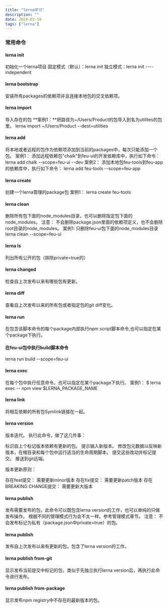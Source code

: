 ```yaml
---
title: "lerna学习"
description: ""
date: 2024-03-19
tags: ["lerna"]
---
```


### 常用命令
#### lerna init
初始化一个lerna项目
固定模式（默认）：lerna init
独立模式：lerna init ----independent
#### lerna bootstrap
安装所有packages的依赖项并且连接本地包的交叉依赖项。
#### lerna import
导入存在的包
**案例1：**把路径为~/Users/Product的包导入到名为utilites的包里。
lerna import ~/Users/Product --dest=utilities
#### lerna add
将本地或者远程的包作为依赖项添加到当前的packages中，每次只能添加一个包。
案例1： 添加远程依赖包"chalk"到feu-ui的开发依赖库中，执行如下命令：
lerna add chalk --scope=feu-ui --dev
案例2： 添加本地包feu-tools到feu-app的依赖库中，执行如下命令：
lerna add feu-tools --scope=feu-app
#### lerna create
创建一个lerna管理的package包
案例1：
lerna create feu-tools
#### lerna clean
删除所有包下面的node_modules目录，也可以删除指定包下面的node_modules。
注意： 不会删除package.json里面的依赖项定义，也不会删除root目录的node_modules。
案例1: 只删除feu-ui包下面的node_modules目录
lerna clean --scope=feu-ui
#### lerna ls
列出所有公开的包（排除private=true的）
#### lerna changed
检查自上次发布以来有哪些包有更新。
#### lerna diff
查看自上次发布以来的所有包或者指定包的git diff变化。
#### lerna run
在包含该脚本命令的每个package内部执行npm script脚本命令,也可以指定在某个package下执行。
#### 在feu-ui包中执行build脚本命令
lerna run build --scope=feu-ui
#### lerna exec
在每个包中执行任意命令，也可以指定在某个package下执行。
案例1：
$ lerna exec -- npm view \$LERNA_PACKAGE_NAME
#### lerna link
将相互依赖的所有包Symlink链接在一起。
#### lerna version
版本迭代。
执行此命令，做了这几件事：

标识自上个标记版本依赖有更新的包。
提示输入新版本。
修改包元数据以反映新版本，在根目录和每个包中运行适当的生命周期脚本。
提交这些改动并标记提交。
推送到git远端。

版本更新原则：

存在feat提交： 需要更新minor版本
存在fix提交： 需要更新patch版本
存在BREAKING CHANGE提交： 需要更新大版本

#### lerna publish
发布需要发布的包，此命令可以既包含lerna version的工作，也可以单纯的只做发布操作。
根据不同的管理模式行为会不太一样。参考管理模式章节。
注意： 不会发布标记为私有（package.json中private=true）的包。
#### lerna publish
发布自上次发布以来有更新的包，包含了lerna version的工作。
#### lerna publish from-git
显示发布当前提交中标记的包，类似于先独立执行lerna version后，再执行此命令进行发布。
#### lerna publish from-package
显示发布npm registry中不存在的最新版本的包。
